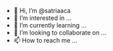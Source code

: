 - 👋 Hi, I’m @satriaaca
- 👀 I’m interested in ...
- 🌱 I’m currently learning ...
- 💞️ I’m looking to collaborate on ...
- 📫 How to reach me ...

<!---
satriaaca/satriaaca is a ✨ special ✨ repository because its `README.md` (this file) appears on your GitHub profile.
You can click the Preview link to take a look at your changes.
--->
